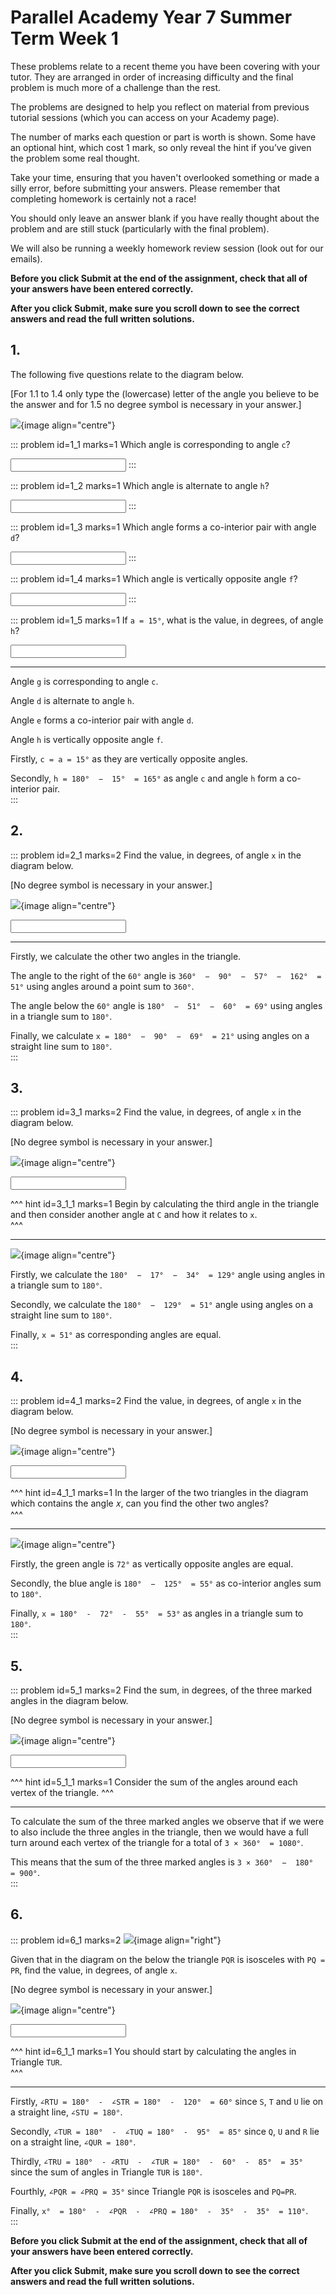 # Parallel Academy Year 7 Summer Term Week 1

These problems relate to a recent theme you have been covering with your tutor. They are arranged in order of increasing difficulty and the final problem is much more of a challenge than the rest.  

The problems are designed to help you reflect on material from previous tutorial sessions (which you can access on your Academy page).  

The number of marks each question or part is worth is shown. Some have an optional hint, which cost 1 mark, so only reveal the hint if you’ve given the problem some real thought.   

Take your time, ensuring that you haven't overlooked something or made a silly error, before submitting your answers. Please remember that completing homework is certainly not a race!  

You should only leave an answer blank if you have really thought about the problem and are still stuck (particularly with the final problem).  

We will also be running a weekly homework review session (look out for our emails).  

**Before you click Submit at the end of the assignment, check that all of your answers have been entered correctly.** 
  
**After you click Submit, make sure you scroll down to see the correct answers and read the full written solutions.**  


## 1.
The following five questions relate to the diagram below.  

[For 1.1 to 1.4 only type the (lowercase) letter of the angle you believe to be the answer and for 1.5 no degree symbol is necessary in your answer.]   

![](/resources/academy-7sum-week-2/1-qdiagram.png){image align="centre"}  

::: problem id=1_1 marks=1
Which angle is corresponding to angle `c`?  
  
<input type="letter" solution="g"/>  
:::

::: problem id=1_2 marks=1
Which angle is alternate to angle `h`?  
 
<input type="letter" solution="d"/>  
:::

::: problem id=1_3 marks=1
Which angle forms a co-interior pair with angle `d`?  
 
<input type="letter" solution="e"/>  
:::

::: problem id=1_4 marks=1
Which angle is vertically opposite angle `f`?  
 
<input type="letter" solution="h"/>  
:::

::: problem id=1_5 marks=1
If `a = 15°`, what is the value, in degrees, of angle `h`?  

<input type="number" solution="165"/>  

---
Angle `g` is corresponding to angle `c`.  

Angle `d` is alternate to angle `h`.  

Angle `e` forms a co-interior pair with angle `d`.  

Angle `h` is vertically opposite angle `f`.  

Firstly, `c = a = 15°` as they are vertically opposite angles.  
 
Secondly, `h = 180°  −  15°  = 165°` as angle `c` and angle `h` form a co-interior pair.  
:::


## 2.
::: problem id=2_1 marks=2
Find the value, in degrees, of angle `x` in the diagram below.  

[No degree symbol is necessary in your answer.]  
  
![](/resources/academy-7sum-week-2/2-qdiagram.png){image align="centre"} 

<input type="number" solution="21"/>

---
Firstly, we calculate the other two angles in the triangle.  

The angle to the right of the `60°` angle is `360°  −  90°  −  57°  −  162°  = 51°` using angles around a point sum to `360°`.  

The angle below the `60°` angle is `180°  −  51°  −  60°  = 69°` using angles in a triangle sum to `180°`.  

Finally, we calculate `x = 180°  −  90°  −  69°  = 21°` using angles on a straight line sum to `180°`.  
:::


## 3.
::: problem id=3_1 marks=2
Find the value, in degrees, of angle `x` in the diagram below.  

[No degree symbol is necessary in your answer.]  
  
![](/resources/academy-7sum-week-2/3-qdiagram.png){image align="centre"} 

<input type="number" solution="51"/>

^^^ hint id=3_1_1 marks=1
Begin by calculating the third angle in the triangle and then consider another angle at `C` and how it relates to `x`.  
^^^

---

![](/resources/academy-7sum-week-2/3-sdiagram.png){image align="centre"}  

Firstly, we calculate the `180°  −  17°  −  34°  = 129°` angle using angles in a triangle sum to `180°`.  

Secondly, we calculate the `180°  −  129°  = 51°` angle using angles on a straight line sum to `180°`.  

Finally, `x = 51°` as corresponding angles are equal.  
:::


## 4.
::: problem id=4_1 marks=2
Find the value, in degrees, of angle `x` in the diagram below.  

[No degree symbol is necessary in your answer.]  
  
![](/resources/academy-7sum-week-2/4-qdiagram.png){image align="centre"} 

<input type="number" solution="53"/>

^^^ hint id=4_1_1 marks=1
In the larger of the two triangles in the diagram which contains the angle 𝑥, can you find the other two angles?  
^^^

---

![](/resources/academy-7sum-week-2/4-sdiagram.png){image align="centre"}  

Firstly, the green angle is `72°` as vertically opposite angles are equal.  

Secondly, the blue angle is `180°  −  125°  = 55°` as co-interior angles sum to `180°`.  
  
Finally, `x = 180°  -  72°  -  55°  = 53°` as angles in a triangle sum to `180°`.  
:::


## 5.
::: problem id=5_1 marks=2
Find the sum, in degrees, of the three marked angles in the diagram below.  

[No degree symbol is necessary in your answer.]  
  
![](/resources/academy-7sum-week-2/5-qdiagram.png){image align="centre"} 

<input type="number" solution="900"/>

^^^ hint id=5_1_1 marks=1
Consider the sum of the angles around each vertex of the triangle. 
^^^

---

To calculate the sum of the three marked angles we observe that if we were to also include the three angles in the triangle, then we would have a full turn around each vertex of the triangle for a total of `3 × 360°  = 1080°`.  

This means that the sum of the three marked angles is `3 × 360°  −  180°  = 900°`.  
:::


## 6. 
::: problem id=6_1 marks=2
![](/resources/academy-4-week-2/4-skull.png){image align="right"}

Given that in the diagram on the below the triangle `PQR` is isosceles with `PQ = PR`, find the value, in degrees,  of angle `x`.  

[No degree symbol is necessary in your answer.]  
  
![](/resources/academy-7sum-week-2/6-qdiagram.png){image align="centre"} 

<input type="number" solution="110"/>

^^^ hint id=6_1_1 marks=1
You should start by calculating the angles in Triangle `TUR`.   
^^^

--- 
Firstly, `∠RTU = 180°  -  ∠STR = 180°  -  120°  = 60°` since `S`, `T` and `U` lie on a straight line, `∠STU = 180°`.  
  
Secondly, `∠TUR = 180°  -  ∠TUQ = 180°  -  95°  = 85°` since `Q`, `U` and `R` lie on a straight line, `∠QUR = 180°`.  
 
Thirdly, `∠TRU = 180°  - ∠RTU  -  ∠TUR = 180°  -  60°  -  85°  = 35°` since the sum of angles in Triangle `TUR` is `180°`.  
  
Fourthly, `∠PQR = ∠PRQ = 35°` since Triangle `PQR` is isosceles and `PQ=PR`.  
  
Finally, `x°  = 180°  -  ∠PQR  -  ∠PRQ = 180°  -  35°  -  35°  = 110°`.    
:::

**Before you click Submit at the end of the assignment, check that all of your answers have been entered correctly.** 
  
**After you click Submit, make sure you scroll down to see the correct answers and read the full written solutions.**  